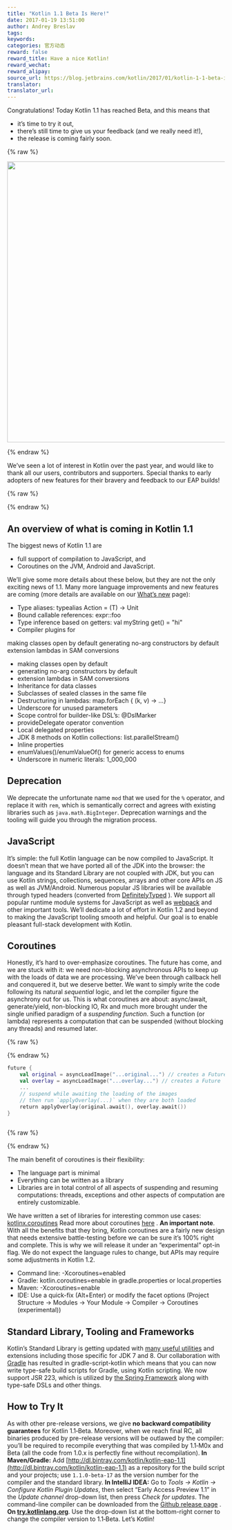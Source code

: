 ```yaml
---
title: "Kotlin 1.1 Beta Is Here!"
date: 2017-01-19 13:51:00
author: Andrey Breslav
tags:
keywords:
categories: 官方动态
reward: false
reward_title: Have a nice Kotlin!
reward_wechat:
reward_alipay:
source_url: https://blog.jetbrains.com/kotlin/2017/01/kotlin-1-1-beta-is-here/
translator:
translator_url:
---
```


Congratulations! Today Kotlin 1.1 has reached Beta, and this means that

* it’s time to try it out,
* there’s still time to give us your feedback (and we really need it!),
* the release is coming fairly soon.


{% raw %}
<p><center><img alt="Kotlin 1.1 Beta" class="alignnone size-full wp-image-4514" height="650" src="https://d3nmt5vlzunoa1.cloudfront.net/kotlin/files/2017/01/1.1-Beta-Banner-2-01.png" width="1300"/></center></p>
{% endraw %}

We’ve seen a lot of interest in Kotlin over the past year, and would like to thank all our users, contributors and supporters. Special thanks to early adopters of new features for their bravery and feedback to our EAP builds!

{% raw %}
<p><span id="more-4484"></span></p>
{% endraw %}

## An overview of what is coming in Kotlin 1.1

The biggest news of Kotlin 1.1 are

* full support of compilation to JavaScript, and
* Coroutines on the JVM, Android and JavaScript.

We’ll give some more details about these below, but they are not the only exciting news of 1.1. Many more language improvements and new features are coming (more details are available on our [What’s new](https://kotlinlang.org/docs/reference/whatsnew11.html) page):

* Type aliases: typealias Action<T> = (T) -> Unit
* Bound callable references: expr::foo
* Type inference based on getters: val myString get() = "hi"
* Compiler plugins for


making classes open by default
generating no-arg constructors by default
extension lambdas in SAM conversions
* making classes open by default
* generating no-arg constructors by default
* extension lambdas in SAM conversions
* Inheritance for data classes
* Subclasses of sealed classes in the same file
* Destructuring in lambdas: map.forEach { (k, v) -> ...}
* Underscore for unused parameters
* Scope control for builder-like DSL’s: @DslMarker
* provideDelegate operator convention
* Local delegated properties
* JDK 8 methods on Kotlin collections: list.parallelStream()
* Inline properties
* enumValues()/enumValueOf() for generic access to enums
* Underscore in numeric literals: 1_000_000

## Deprecation

We deprecate the unfortunate name <code>mod</code> that we used for the <code>%</code> operator, and replace it with <code>rem</code>, which is semantically correct and agrees with existing libraries such as <code>java.math.BigInteger</code>. Deprecation warnings and the tooling will guide you through the migration process.
## JavaScript

It’s simple: the full Kotlin language can be now compiled to JavaScript. It doesn’t mean that we have ported all of the JDK into the browser: the language and its Standard Library are not coupled with JDK, but you can use Kotlin strings, collections, sequences, arrays and other core APIs on JS as well as JVM/Android.
Numerous popular JS libraries will be available through typed headers (converted from [DefinitelyTyped](https://github.com/DefinitelyTyped/DefinitelyTyped) ). We support all popular runtime module systems for JavaScript as well as [webpack](https://webpack.github.io/) and other important tools.
We’ll dedicate a lot of effort in Kotlin 1.2 and beyond to making the JavaScript tooling smooth and helpful. Our goal is to enable pleasant full-stack development with Kotlin.
## Coroutines

Honestly, it’s hard to over-emphasize coroutines. The future has come, and we are stuck with it: we need non-blocking asynchronous APIs to keep up with the loads of data we are processing. We’ve been through callback hell and conquered it, but we deserve better. We want to simply write the code following its natural <em>sequential</em> logic, and let the compiler figure the asynchrony out for us. This is what coroutines are about: async/await, generate/yield, non-blocking IO, Rx and much more brought under the single unified paradigm of a <em>suspending function</em>. Such a function (or lambda) represents a computation that can be suspended (without blocking any threads) and resumed later.

{% raw %}
<p></p>
{% endraw %}

```kotlin
future {
    val original = asyncLoadImage("...original...") // creates a Future
    val overlay = asyncLoadImage("...overlay...") // creates a Future
    ...
    // suspend while awaiting the loading of the images
    // then run `applyOverlay(...)` when they are both loaded
    return applyOverlay(original.await(), overlay.await())
}
 
```

{% raw %}
<p></p>
{% endraw %}

The main benefit of coroutines is their flexibility:

* The language part is minimal
* Everything can be written as a library
* Libraries are in total control of all aspects of suspending and resuming computations: threads, exceptions and other aspects of computation are entirely customizable.

We have written a set of libraries for interesting common use cases: [kotlinx.coroutines](https://github.com/Kotlin/kotlinx.coroutines) Read more about coroutines [here](https://github.com/Kotlin/kotlin-coroutines/blob/master/kotlin-coroutines-informal.md) .
<strong>An important note</strong>. With all the benefits that they bring, Kotlin coroutines are a fairly new design that needs extensive battle-testing before we can be sure it’s 100% right and complete. This is why we will release it under an “experimental” opt-in flag. We do not expect the language rules to change, but APIs may require some adjustments in Kotlin 1.2.

* Command line: -Xcoroutines=enabled
* Gradle: kotlin.coroutines=enable in gradle.properties or local.properties
* Maven: <configuration> <args> <arg>-Xcoroutines=enable</arg> </args> </configuration>
* IDE: Use a quick-fix (Alt+Enter) or modify the facet options (Project Structure -> Modules -> Your Module -> Compiler -> Coroutines (experimental))

## Standard Library, Tooling and Frameworks

Kotlin’s Standard Library is getting updated with [many useful utilities](https://kotlinlang.org/docs/reference/whatsnew11.html#standard-library) and extensions including those specific for JDK 7 and 8.
Our collaboration with [Gradle](https://blog.gradle.org/kotlin-meets-gradle) has resulted in gradle-script-kotlin which means that you can now write type-safe build scripts for Gradle, using Kotlin scripting.
We now support JSR 223, which is utilized by [the Spring Framework](https://spring.io/blog/2017/01/04/introducing-kotlin-support-in-spring-framework-5-0) along with type-safe DSLs and other things.
## How to Try It

As with other pre-release versions, we give <strong>no backward compatibility guarantees</strong> for Kotlin 1.1‑Beta. Moreover, when we reach final RC, all binaries produced by pre-release versions will be outlawed by the compiler: you’ll be required to recompile everything that was compiled by 1.1‑M0x and Beta (all the code from 1.0.x is perfectly fine without recompilation).
<strong>In Maven/Gradle:</strong> Add [http://dl.bintray.com/kotlin/kotlin-eap-1.1](http://dl.bintray.com/kotlin/kotlin-eap-1.1) as a repository for the build script and your projects; use <code>1.1.0-beta-17</code> as the version number for the compiler and the standard library.
<strong>In IntelliJ IDEA:</strong> Go to <em>Tools → Kotlin → Configure Kotlin Plugin Updates</em>, then select “Early Access Preview 1.1” in the <em>Update channel</em> drop-down list, then press <em>Check for updates</em>.
The command-line compiler can be downloaded from the [Github release page](https://github.com/JetBrains/kotlin/releases/tag/v1.1-beta) .
<strong>On <a href="http://try.kotlinlang.org/">try.kotlinlang.org</a></strong>. Use the drop-down list at the bottom-right corner to change the compiler version to 1.1‑Beta.
Let’s Kotlin!
